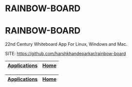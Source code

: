 # RAINBOW-BOARD
# RAINBOW-BOARD
 
 22nd Century Whiteboard App For Linux, Windows and Mac.
 
 SITE: https://github.com/harshkhandeparkar/rainbow-board

 | [Applications](https://portable-linux-apps.github.io/apps.html) | [Home](https://portable-linux-apps.github.io)
 | --- | --- |

 | [Applications](https://portable-linux-apps.github.io/apps.html) | [Home](https://portable-linux-apps.github.io)
 | --- | --- |
